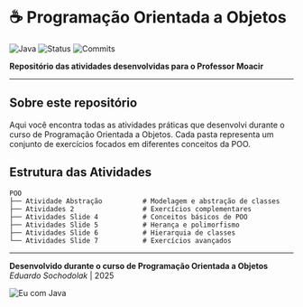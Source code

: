 # ☕ Programação Orientada a Objetos

![Java](https://img.shields.io/badge/Java-ED8B00?style=for-the-badge&logo=openjdk&logoColor=white)
![Status](https://img.shields.io/badge/Status-Em%20Desenvolvimento-green?style=for-the-badge)
![Commits](https://img.shields.io/github/commit-activity/m/DuRendeer/POO?style=for-the-badge)

**Repositório das atividades desenvolvidas  para o Professor Moacir**

---



##  Sobre este repositório

Aqui você encontra todas as atividades práticas que desenvolvi durante o curso de Programação Orientada a Objetos. Cada pasta representa um conjunto de exercícios focados em diferentes conceitos da POO.

##  Estrutura das Atividades

```
POO
├── Atividade Abstração          # Modelagem e abstração de classes
├── Atividades 2                 # Exercícios complementares  
├── Atividades Slide 4           # Conceitos básicos de POO
├── Atividades Slide 5           # Herança e polimorfismo
├── Atividades Slide 6           # Hierarquia de classes
└── Atividades Slide 7           # Exercícios avançados
```


---

**Desenvolvido durante o curso de Programação Orientada a Objetos**  
*Eduardo Sochodolak* | 2025


![Eu com Java](https://reactiongifs.me/cdn-cgi/imagedelivery/S36QsAbHn6yI9seDZ7V8aA/873351b1-6da2-40c8-3615-6cb882440a00/w=386)






